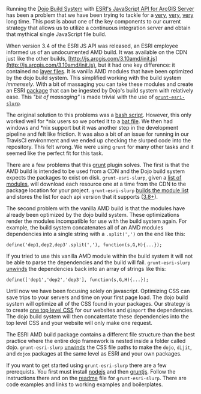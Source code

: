 Running the [Dojo Build System](http://dojotoolkit.org/reference-guide/build/) with [ESRI's JavaScript API for ArcGIS Server](http://js.arcgis.com) has been a problem that we have been trying to tackle for a [very](http://gis.utah.gov/speed-up-your-esri-javascript-api-webapp/), [very](http://gis.utah.gov/esri-jsapi-3-4-and-the-dojo-build-system/), [very](http://gis.utah.gov/the-esri-api-for-javascriptdojo-build-system-saga-continues/) long time. This post is about one of the key components to our current strategy that allows us to utilize a continuous integration server and obtain that mythical single JavaScript file build. 

When version 3.4 of the ESRI JS API was released, an ESRI employee informed us of an undocumented AMD build. It was available on the CDN just like the other builds, [http://js.arcgis.com/3.10amd/init.js](http://js.arcgis.com/3.10amd/init.js), but it had one key difference: it contained no [layer files](http://dojotoolkit.org/reference-guide/build/profiles.html#id6). It is vanilla AMD modules that have been optimized by the dojo build system. This simplified working with the build system _immensely_. With a bit of massaging you can take these modules and create an ESRI [package](http://dojotoolkit.org/reference-guide/loader/amd.html#id6) that can be ingested by Dojo's build system with relatively ease. This _"bit of massaging"_ is made trivial with the use of [`grunt-esri-slurp`](https://github.com/steveoh/grunt-esri-slurp).

The original solution to this problems was a [bash script](https://github.com/agrc/AGRCJavaScriptProjectBoilerPlate/blob/30782f918d883dd67d99b3d966f7501817f1a234/slurp_esri_modules.sh). However, this only worked well for *nix users so we ported it to a [bat file](https://github.com/agrc/AGRCJavaScriptProjectBoilerPlate/blob/2a60f94f7df20cb1c207780c5931c12a7279987b/build.bat). We then had windows and *nix support but it was another step in the development pipeline and felt like friction. It was also a bit of an issue for running in our TravisCI environment and we ended up checking the slurped code into the repository. This felt wrong. We were using `grunt` for many other tasks and it seemed like the perfect fit for this task.

There are a few problems that this [grunt](http://gruntjs.com/) plugin solves. The first is that the AMD build is intended to be used from a CDN and the Dojo build system expects the packages to exist on disk. `grunt-esri-slurp`, given a [list of modules](https://github.com/steveoh/grunt-esri-slurp/blob/master/tasks/esriModules-3.10.js), will download each resource one at a time from the CDN to the package location for your project. `grunt-esri-slurp` [builds the module list](https://github.com/steveoh/grunt-esri-slurp/blob/master/tasks/esriModuleBuilder.js) and stores the list for each api version that it supports ([3.8+](https://github.com/steveoh/grunt-esri-slurp/issues/1)). 

The second problem with the vanilla AMD build is that the modules have already been optimized by the dojo build system. These optimizations render the modules incompatible for use with the build system again. For example, the build system concatenates all of an AMD modules dependencies into a single string with a `.split(',')` on the end like this:
```
define('dep1,dep2,dep3'.split(','), function(s,G,H){...});
``` 
If you tried to use this vanilla AMD module within the build system it will not be able to parse the dependencies and the build will fail. `grunt-esri-slurp` [unwinds](https://github.com/steveoh/grunt-esri-slurp/blob/master/tasks/unwinder.js) the dependencies back into an array of strings like this:
```
define(['dep1','dep2','dep3'], function(s,G,H){...});
```

Until now we have been focusing solely on javascript. Optimizing CSS can save trips to your servers and time on your first page load. The dojo build system will optimize all of the CSS found in your packages. Our strategy is to create [one top level CSS](https://github.com/agrc/AGRCJavaScriptProjectBoilerPlate/blob/master/src/app/resources/App.css) for our websites and `@import` the dependencies. The dojo build system will then concatentate these dependencies into the top level CSS and your website will only make one request. 

The ESRI AMD build package contains a different file structure than the best practice where the entire dojo framework is nested inside a folder called dojo. `grunt-esri-slurp` [unwinds](https://github.com/steveoh/grunt-esri-slurp/blob/master/tasks/unwinder.js) the CSS file paths to make the `dojo`, `dijit`, and `dojox` packages at the same level as ESRI and your own packages.

If you want to get started using `grunt-esri-slurp` there are a few prerequists. You first must install [nodejs](http://nodejs.org/) and then [gruntjs](http://gruntjs.com/getting-started). Follow the instructions there and on the [readme](https://github.com/steveoh/grunt-esri-slurp) file for `grunt-esri-slurp`. There are code examples and links to working examples and boilerplates.
